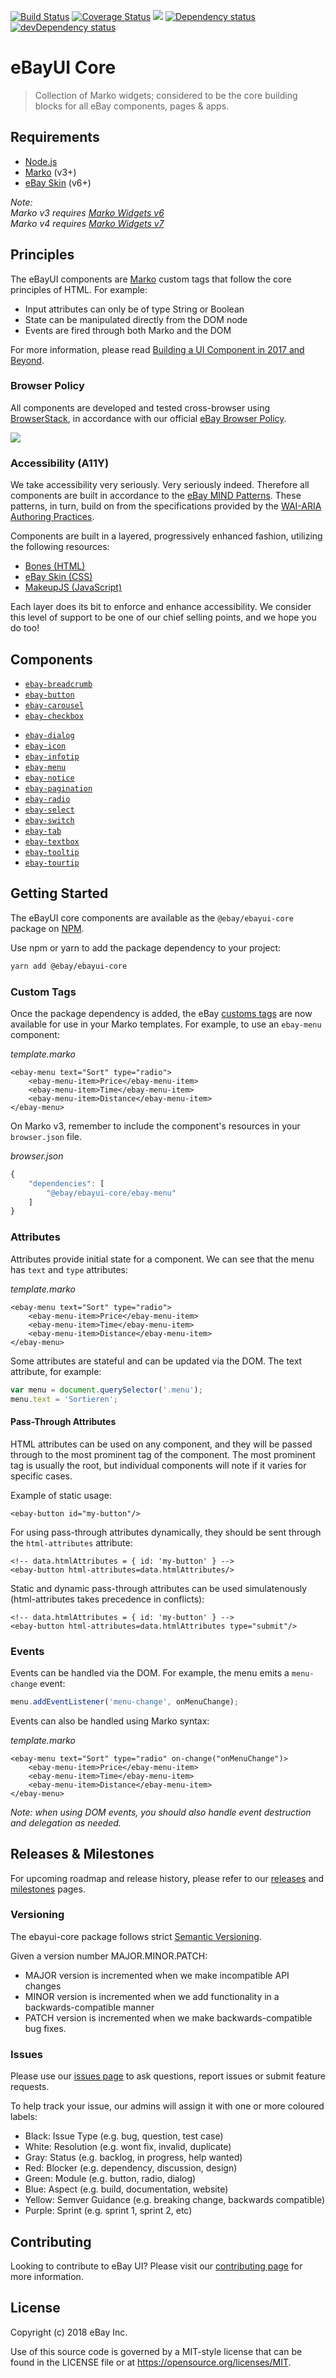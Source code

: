 <p>
    <a href="https://travis-ci.org/eBay/ebayui-core"><img src="https://api.travis-ci.org/eBay/ebayui-core.svg?branch=master" alt="Build Status" /></a>
    <a href='https://coveralls.io/github/eBay/ebayui-core?branch=master'><img src='https://coveralls.io/repos/eBay/ebayui-core/badge.svg?branch=master&service=github' alt='Coverage Status' /></a>
    <a alt='BrowserStack status' href="https://www.browserstack.com/automate/public-build/TDJIdHBrVHFTRmdhQUVFZDNLMjlHa2NlbzVtV1JBQUQ4M2V6NWV2VklUMD0tLWp4TGg0WXM2MWRvczZRQXZDdnVPS1E9PQ==--d4c94a4abb28b6aa3bf5fd56068b01e77a0952a0"><img src='https://www.browserstack.com/automate/badge.svg?badge_key=TDJIdHBrVHFTRmdhQUVFZDNLMjlHa2NlbzVtV1JBQUQ4M2V6NWV2VklUMD0tLWp4TGg0WXM2MWRvczZRQXZDdnVPS1E9PQ==--d4c94a4abb28b6aa3bf5fd56068b01e77a0952a0'/></a>
    <a href="https://david-dm.org/eBay/ebayui-core"><img src="https://david-dm.org/eBay/ebayui-core.svg" alt="Dependency status" /></a>
    <a href="https://david-dm.org/eBay/ebayui-core#info=devDependencies"><img src="https://david-dm.org/eBay/ebayui-core/dev-status.svg" alt="devDependency status" /></a>
</p>

# eBayUI Core

> Collection of Marko widgets; considered to be the core building blocks for all eBay components, pages & apps.

## Requirements

* [Node.js](https://nodejs.org/en/)
* [Marko](https://markojs.com) (v3+)
* [eBay Skin](https://ebay.github.io/skin/) (v6+)

*Note:\
Marko v3 requires [Marko Widgets v6](https://github.com/marko-js/marko-widgets)\
Marko v4 requires [Marko Widgets v7](https://github.com/marko-js/marko-widgets/tree/v7)*

## Principles

The eBayUI components are <a href="https://markojs.com">Marko</a> custom tags that follow the core principles of HTML. For example:

- Input attributes can only be of type String or Boolean
- State can be manipulated directly from the DOM node
- Events are fired through both Marko and the DOM

For more information, please read [Building a UI Component in 2017 and Beyond](https://medium.com/@senthil_hi/building-a-ui-component-in-2017-and-beyond-1f6d5c4d464).

### Browser Policy

All components are developed and tested cross-browser using [BrowserStack](https://www.browserstack.com/automate/public-build/TDJIdHBrVHFTRmdhQUVFZDNLMjlHa2NlbzVtV1JBQUQ4M2V6NWV2VklUMD0tLWp4TGg0WXM2MWRvczZRQXZDdnVPS1E9PQ==--d4c94a4abb28b6aa3bf5fd56068b01e77a0952a0), in accordance with our official [eBay Browser Policy](https://github.com/eBay/browserslist-config).

<a alt='BrowserStack status' href="https://www.browserstack.com/automate/public-build/TDJIdHBrVHFTRmdhQUVFZDNLMjlHa2NlbzVtV1JBQUQ4M2V6NWV2VklUMD0tLWp4TGg0WXM2MWRvczZRQXZDdnVPS1E9PQ==--d4c94a4abb28b6aa3bf5fd56068b01e77a0952a0"><img src='https://www.browserstack.com/automate/badge.svg?badge_key=TDJIdHBrVHFTRmdhQUVFZDNLMjlHa2NlbzVtV1JBQUQ4M2V6NWV2VklUMD0tLWp4TGg0WXM2MWRvczZRQXZDdnVPS1E9PQ==--d4c94a4abb28b6aa3bf5fd56068b01e77a0952a0'/></a>

### Accessibility (A11Y)

We take accessibility very seriously. Very seriously indeed. Therefore all components are built in accordance to the <a href="https://ebay.gitbooks.io/mindpatterns/content/">eBay MIND Patterns</a>. These patterns, in turn, build on from the specifications provided by the <a href="https://w3c.github.io/aria-practices/">WAI-ARIA Authoring Practices</a>.

Components are built in a layered, progressively enhanced fashion, utilizing the following resources:

* <a href="https://github.com/ianmcburnie/bones">Bones (HTML)</a>
* <a href="https://github.com/eBay/skin">eBay Skin (CSS)</a>
* <a href="https://github.com/makeup-js">MakeupJS (JavaScript)</a>

Each layer does its bit to enforce and enhance accessibility. We consider this level of support to be one of our chief selling points, and we hope you do too!

## Components
* [`ebay-breadcrumb`](https://github.com/eBay/ebayui-core/tree/master/src/components/ebay-breadcrumb)
* [`ebay-button`](https://github.com/eBay/ebayui-core/tree/master/src/components/ebay-button)
* [`ebay-carousel`](https://github.com/eBay/ebayui-core/tree/master/src/components/ebay-carousel)
* [`ebay-checkbox`](https://github.com/eBay/ebayui-core/tree/master/src/components/ebay-checkbox)
<!-- * [`ebay-combobox-readonly`](https://github.com/eBay/ebayui-core/tree/master/src/components/ebay-combobox-readonly) -->
* [`ebay-dialog`](https://github.com/eBay/ebayui-core/tree/master/src/components/ebay-dialog)
* [`ebay-icon`](https://github.com/eBay/ebayui-core/tree/master/src/components/ebay-icon)
* [`ebay-infotip`](https://github.com/eBay/ebayui-core/tree/master/src/components/ebay-infotip)
* [`ebay-menu`](https://github.com/eBay/ebayui-core/tree/master/src/components/ebay-menu)
* [`ebay-notice`](https://github.com/eBay/ebayui-core/tree/master/src/components/ebay-notice)
* [`ebay-pagination`](https://github.com/eBay/ebayui-core/tree/master/src/components/ebay-pagination)
* [`ebay-radio`](https://github.com/eBay/ebayui-core/tree/master/src/components/ebay-radio)
* [`ebay-select`](https://github.com/eBay/ebayui-core/tree/master/src/components/ebay-select)
* [`ebay-switch`](https://github.com/eBay/ebayui-core/tree/master/src/components/ebay-switch)
* [`ebay-tab`](https://github.com/eBay/ebayui-core/tree/master/src/components/ebay-tab)
* [`ebay-textbox`](https://github.com/eBay/ebayui-core/tree/master/src/components/ebay-textbox)
* [`ebay-tooltip`](https://github.com/eBay/ebayui-core/tree/master/src/components/ebay-tooltip)
* [`ebay-tourtip`](https://github.com/eBay/ebayui-core/tree/master/src/components/ebay-tourtip)

## Getting Started

The eBayUI core components are available as the `@ebay/ebayui-core` package on [NPM](https://www.npmjs.com/package/@ebay/ebayui-core).

Use npm or yarn to add the package dependency to your project:

```sh
yarn add @ebay/ebayui-core
```

### Custom Tags

Once the package dependency is added, the eBay [customs tags](https://markojs.com/docs/custom-tags/) are now available for use in your Marko templates. For example, to use an `ebay-menu` component:

_template.marko_
```marko
<ebay-menu text="Sort" type="radio">
    <ebay-menu-item>Price</ebay-menu-item>
    <ebay-menu-item>Time</ebay-menu-item>
    <ebay-menu-item>Distance</ebay-menu-item>
</ebay-menu>
```

On Marko v3, remember to include the component's resources in your `browser.json` file.

_browser.json_
```js
{
    "dependencies": [
        "@ebay/ebayui-core/ebay-menu"
    ]
}
```

### Attributes

Attributes provide initial state for a component. We can see that the menu has `text` and `type` attributes:

_template.marko_

```marko
<ebay-menu text="Sort" type="radio">
    <ebay-menu-item>Price</ebay-menu-item>
    <ebay-menu-item>Time</ebay-menu-item>
    <ebay-menu-item>Distance</ebay-menu-item>
</ebay-menu>
```

Some attributes are stateful and can be updated via the DOM. The text attribute, for example:

```js
var menu = document.querySelector('.menu');
menu.text = 'Sortieren';
```

#### Pass-Through Attributes

HTML attributes can be used on any component, and they will be passed through to the most prominent tag of the component. The most prominent tag is usually the root, but individual components will note if it varies for specific cases.

Example of static usage:
```marko
<ebay-button id="my-button"/>
```

For using pass-through attributes dynamically, they should be sent through the `html-attributes` attribute:
```marko
<!-- data.htmlAttributes = { id: 'my-button' } -->
<ebay-button html-attributes=data.htmlAttributes/>
```

Static and dynamic pass-through attributes can be used simulatenously (html-attributes takes precedence in conflicts):
```marko
<!-- data.htmlAttributes = { id: 'my-button' } -->
<ebay-button html-attributes=data.htmlAttributes type="submit"/>
```

### Events

Events can be handled via the DOM. For example, the menu emits a `menu-change` event:

```js
menu.addEventListener('menu-change', onMenuChange);
```

Events can also be handled using Marko syntax:

_template.marko_

```marko
<ebay-menu text="Sort" type="radio" on-change("onMenuChange")>
    <ebay-menu-item>Price</ebay-menu-item>
    <ebay-menu-item>Time</ebay-menu-item>
    <ebay-menu-item>Distance</ebay-menu-item>
</ebay-menu>
```

*Note:  when using DOM events, you should also handle event destruction and delegation as needed.*

## Releases &amp; Milestones

For upcoming roadmap and release history, please refer to our [releases](https://github.com/eBay/ebayui-core/releases) and [milestones](https://github.com/eBay/ebayui-core/milestones) pages.

### Versioning

The ebayui-core package follows strict [Semantic Versioning](http://semver.org).

Given a version number MAJOR.MINOR.PATCH:

* MAJOR version is incremented when we make incompatible API changes
* MINOR version is incremented when we add functionality in a backwards-compatible manner
* PATCH version is incremented when we make backwards-compatible bug fixes.

### Issues

Please use our [issues page](https://github.com/eBay/ebayui-core/issues) to ask questions, report issues or submit feature requests.

To help track your issue, our admins will assign it with one or more coloured labels:

* Black: Issue Type (e.g. bug, question, test case)
* White: Resolution (e.g. wont fix, invalid, duplicate)
* Gray: Status (e.g. backlog, in progress, help wanted)
* Red: Blocker (e.g. dependency, discussion, design)
* Green: Module (e.g. button, radio, dialog)
* Blue: Aspect (e.g. build, documentation, website)
* Yellow: Semver Guidance (e.g. breaking change, backwards compatible)
* Purple: Sprint (e.g. sprint 1, sprint 2, etc)

## Contributing

Looking to contribute to eBay UI? Please visit our [contributing page](CONTRIBUTING.md) for more information.

## License

Copyright (c) 2018 eBay Inc.

Use of this source code is governed by a MIT-style license that can be found in the LICENSE file or at https://opensource.org/licenses/MIT.
